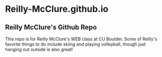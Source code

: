 # Reilly-McClure.github.io

## Reilly McClure's Github Repo

This repo is for Reilly McClure's WEB class at CU Boulder. 
Some of Reilly's favorite things to do include skiing and playing volleyball, though just hanging out outside is also great! 